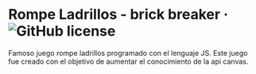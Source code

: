 # Rompe Ladrillos - brick breaker &middot; ![GitHub license](https://img.shields.io/badge/license-MIT-blue.svg)

Famoso juego rompe ladrillos programado con el lenguaje JS. Este juego fue creado con el objetivo de aumentar el conocimiento de la api canvas.